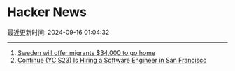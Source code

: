 # Hacker News

最近更新时间: 2024-09-16 01:04:32

--- 
1. [Sweden will offer migrants $34,000 to go home](https://www.nytimes.com/2024/09/13/world/europe/sweden-immigration-reform.html) 
2. [Continue (YC S23) Is Hiring a Software Engineer in San Francisco](https://www.ycombinator.com/companies/continue/jobs/smcxRnM-software-engineer) 
